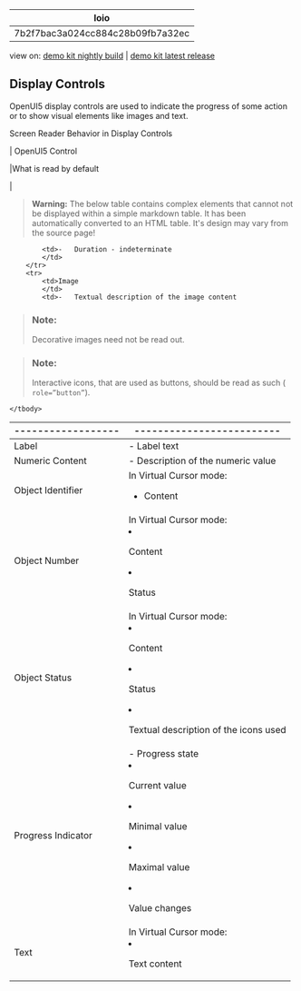 <!-- loio7b2f7bac3a024cc884c28b09fb7a32ec -->

| loio |
| -----|
| 7b2f7bac3a024cc884c28b09fb7a32ec |

<div id="loio">

view on: [demo kit nightly build](https://openui5nightly.hana.ondemand.com/#/topic/7b2f7bac3a024cc884c28b09fb7a32ec) | [demo kit latest release](https://openui5.hana.ondemand.com/#/topic/7b2f7bac3a024cc884c28b09fb7a32ec)</div>

## Display Controls

OpenUI5 display controls are used to indicate the progress of some action or to show visual elements like images and text.

<a name="loio7b2f7bac3a024cc884c28b09fb7a32ec__table_mv5_wrs_xw"/>Screen Reader Behavior in Display Controls

| OpenUI5 Control

|What is read by default

|
 > **Warning:** The below table contains complex elements that cannot not be displayed within a simple markdown table. It has been automatically converted to an HTML table. It's design may vary from the source page!

<table>
	<thead>
		<tr>
			<th>------------------</th>
			<th>-------------------------</th>
		</tr>
	</thead>
	<tbody>

			<td>-   Duration - indeterminate
			</td>
		</tr>
		<tr>
			<td>Image
			</td>
			<td>-   Textual description of the image content

 > ### Note:  
 > Decorative images need not be read out.

 > ### Note:  
 > Interactive icons, that are used as buttons, should be read as such \( `role=”button”`\).
			</td>
		</tr>
		<tr>
			<td>Label
			</td>
			<td>-   Label text
			</td>
		</tr>
		<tr>
			<td>Numeric Content
			</td>
			<td>-   Description of the numeric value
			</td>
		</tr>
		<tr>
			<td>Object Identifier
			</td>
			<td>In Virtual Cursor mode:
 -   Content
			</td>
		</tr>
		<tr>
			<td>Object Number
			</td>
			<td>In Virtual Cursor mode:
 -   Content

 -   Status
			</td>
		</tr>
		<tr>
			<td>Object Status
			</td>
			<td>In Virtual Cursor mode:
 -   Content

 -   Status

 -   Textual description of the icons used
			</td>
		</tr>
		<tr>
			<td>Progress Indicator
			</td>
			<td>-   Progress state
 -   Current value

 -   Minimal value

 -   Maximal value

 -   Value changes
			</td>
		</tr>
		<tr>
			<td>Text
			</td>
			<td>In Virtual Cursor mode:
 -   Text content
			</td>
		</tr>
	</tbody>
</table>

